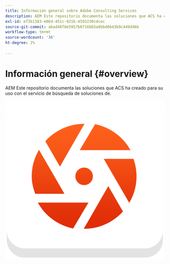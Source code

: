 ```yaml
---
title: Información general sobre Adobe Consulting Services
description: AEM Este repositorio documenta las soluciones que ACS ha creado para su uso con el servicio de búsqueda de soluciones de.
exl-id: ef3b1383-e06d-451c-921b-4593230cdcec
source-git-commit: abad48f8e5957b0716b65a8bbd6643b9c449d46b
workflow-type: tm+mt
source-wordcount: '36'
ht-degree: 2%

---
```


# Información general {#overview}

AEM Este repositorio documenta las soluciones que ACS ha creado para su uso con el servicio de búsqueda de soluciones de.

![Logotipo de ACS Commons](assets/acs-commons.png)

